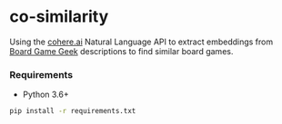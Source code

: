 # co-similarity
Using the [cohere.ai](https://cohere.ai/) Natural Language API to extract embeddings from [Board Game Geek](https://boardgamegeek.com/browse/boardgame) descriptions to find similar board games.

### Requirements
- Python 3.6+

```bash
pip install -r requirements.txt
```
